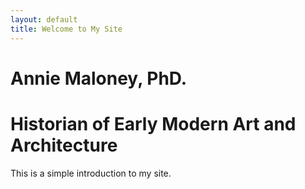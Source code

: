 ```yaml
---
layout: default
title: Welcome to My Site
---
```

<h1>Annie Maloney, PhD.<h1> 
<h1>Historian of Early Modern Art and Architecture</h1>
<p>This is a simple introduction to my site.</p>
